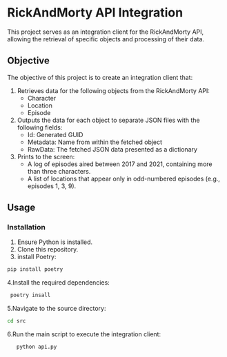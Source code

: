 # RickAndMorty API Integration

This project serves as an integration client for the RickAndMorty API, allowing the retrieval of specific objects and processing of their data.

## Objective

The objective of this project is to create an integration client that:

1. Retrieves data for the following objects from the RickAndMorty API:
   - Character
   - Location
   - Episode
2. Outputs the data for each object to separate JSON files with the following fields:
   - Id: Generated GUID
   - Metadata: Name from within the fetched object
   - RawData: The fetched JSON data presented as a dictionary
3. Prints to the screen:
   - A log of episodes aired between 2017 and 2021, containing more than three characters.
   - A list of locations that appear only in odd-numbered episodes (e.g., episodes 1, 3, 9).

## Usage

### Installation

1. Ensure Python is installed.
2. Clone this repository.
3. install Poetry:
```bash
pip install poetry
```
4.Install the required dependencies:
   ```bash
    poetry insall
   ```
5.Navigate to the source directory:
```bash
cd src
```

6.Run the main script to execute the integration client:
 ```bash
    python api.py
   ```